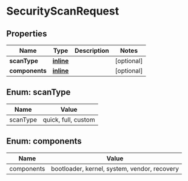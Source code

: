 
# SecurityScanRequest

## Properties
| Name | Type | Description | Notes |
| ------------ | ------------- | ------------- | ------------- |
| **scanType** | [**inline**](#ScanType) |  |  [optional] |
| **components** | [**inline**](#kotlin.collections.List&lt;Components&gt;) |  |  [optional] |


<a id="ScanType"></a>
## Enum: scanType
| Name | Value |
| ---- | ----- |
| scanType | quick, full, custom |


<a id="kotlin.collections.List<Components>"></a>
## Enum: components
| Name | Value |
| ---- | ----- |
| components | bootloader, kernel, system, vendor, recovery |



